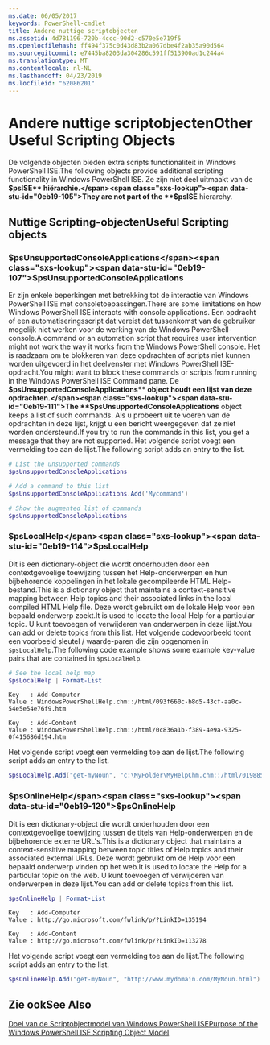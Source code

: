 ```yaml
---
ms.date: 06/05/2017
keywords: PowerShell-cmdlet
title: Andere nuttige scriptobjecten
ms.assetid: 4d781196-720b-4ccc-90d2-c570e5e719f5
ms.openlocfilehash: ff494f375c0d43d83b2a067dbe4f2ab35a90d564
ms.sourcegitcommit: e7445ba8203da304286c591ff513900ad1c244a4
ms.translationtype: MT
ms.contentlocale: nl-NL
ms.lasthandoff: 04/23/2019
ms.locfileid: "62086201"
---
```

# <a name="other-useful-scripting-objects"></a><span data-ttu-id="0eb19-103">Andere nuttige scriptobjecten</span><span class="sxs-lookup"><span data-stu-id="0eb19-103">Other Useful Scripting Objects</span></span>

<span data-ttu-id="0eb19-104">De volgende objecten bieden extra scripts functionaliteit in Windows PowerShell ISE.</span><span class="sxs-lookup"><span data-stu-id="0eb19-104">The following objects provide additional scripting functionality in Windows PowerShell ISE.</span></span> <span data-ttu-id="0eb19-105">Ze zijn niet deel uitmaakt van de **$psISE** hiërarchie.</span><span class="sxs-lookup"><span data-stu-id="0eb19-105">They are not part of the **$psISE** hierarchy.</span></span>

## <a name="useful-scripting-objects"></a><span data-ttu-id="0eb19-106">Nuttige Scripting-objecten</span><span class="sxs-lookup"><span data-stu-id="0eb19-106">Useful Scripting objects</span></span>

### <a name="psunsupportedconsoleapplications"></a><span data-ttu-id="0eb19-107">$psUnsupportedConsoleApplications</span><span class="sxs-lookup"><span data-stu-id="0eb19-107">$psUnsupportedConsoleApplications</span></span>

<span data-ttu-id="0eb19-108">Er zijn enkele beperkingen met betrekking tot de interactie van Windows PowerShell ISE met consoletoepassingen.</span><span class="sxs-lookup"><span data-stu-id="0eb19-108">There are some limitations on how Windows PowerShell ISE interacts with console applications.</span></span> <span data-ttu-id="0eb19-109">Een opdracht of een automatiseringsscript dat vereist dat tussenkomst van de gebruiker mogelijk niet werken voor de werking van de Windows PowerShell-console.</span><span class="sxs-lookup"><span data-stu-id="0eb19-109">A command or an automation script that requires user intervention might not work the way it works from the Windows PowerShell console.</span></span> <span data-ttu-id="0eb19-110">Het is raadzaam om te blokkeren van deze opdrachten of scripts niet kunnen worden uitgevoerd in het deelvenster met Windows PowerShell ISE-opdracht.</span><span class="sxs-lookup"><span data-stu-id="0eb19-110">You might want to block these commands or scripts from running in the Windows PowerShell ISE Command pane.</span></span> <span data-ttu-id="0eb19-111">De **$psUnsupportedConsoleApplications** object houdt een lijst van deze opdrachten.</span><span class="sxs-lookup"><span data-stu-id="0eb19-111">The **$psUnsupportedConsoleApplications** object keeps a list of such commands.</span></span> <span data-ttu-id="0eb19-112">Als u probeert uit te voeren van de opdrachten in deze lijst, krijgt u een bericht weergegeven dat ze niet worden ondersteund.</span><span class="sxs-lookup"><span data-stu-id="0eb19-112">If you try to run the commands in this list, you get a message that they are not supported.</span></span> <span data-ttu-id="0eb19-113">Het volgende script voegt een vermelding toe aan de lijst.</span><span class="sxs-lookup"><span data-stu-id="0eb19-113">The following script adds an entry to the list.</span></span>

```powershell
# List the unsupported commands
$psUnsupportedConsoleApplications

# Add a command to this list
$psUnsupportedConsoleApplications.Add('Mycommand')

# Show the augmented list of commands
$psUnsupportedConsoleApplications
```

### <a name="pslocalhelp"></a><span data-ttu-id="0eb19-114">$psLocalHelp</span><span class="sxs-lookup"><span data-stu-id="0eb19-114">$psLocalHelp</span></span>

<span data-ttu-id="0eb19-115">Dit is een dictionary-object die wordt onderhouden door een contextgevoelige toewijzing tussen het Help-onderwerpen en hun bijbehorende koppelingen in het lokale gecompileerde HTML Help-bestand.</span><span class="sxs-lookup"><span data-stu-id="0eb19-115">This is a dictionary object that maintains a context-sensitive mapping between Help topics and their associated links in the local compiled HTML Help file.</span></span> <span data-ttu-id="0eb19-116">Deze wordt gebruikt om de lokale Help voor een bepaald onderwerp zoekt.</span><span class="sxs-lookup"><span data-stu-id="0eb19-116">It is used to locate the local Help for a particular topic.</span></span> <span data-ttu-id="0eb19-117">U kunt toevoegen of verwijderen van onderwerpen in deze lijst.</span><span class="sxs-lookup"><span data-stu-id="0eb19-117">You can add or delete topics from this list.</span></span> <span data-ttu-id="0eb19-118">Het volgende codevoorbeeld toont een voorbeeld sleutel / waarde-paren die zijn opgenomen in `$psLocalHelp`.</span><span class="sxs-lookup"><span data-stu-id="0eb19-118">The following code example shows some example key-value pairs that are contained in `$psLocalHelp`.</span></span>

```powershell
# See the local help map
$psLocalHelp | Format-List
```

```output
Key   : Add-Computer
Value : WindowsPowerShellHelp.chm::/html/093f660c-b8d5-43cf-aa0c-54e5e54e76f9.htm

Key   : Add-Content
Value : WindowsPowerShellHelp.chm::/html/0c836a1b-f389-4e9a-9325-0f415686d194.htm
```

<span data-ttu-id="0eb19-119">Het volgende script voegt een vermelding toe aan de lijst.</span><span class="sxs-lookup"><span data-stu-id="0eb19-119">The following script adds an entry to the list.</span></span>

```powershell
$psLocalHelp.Add("get-myNoun", "c:\MyFolder\MyHelpChm.chm::/html/0198854a-1298-57ae-aa0c-87b5e5a84712.htm")
```

### <a name="psonlinehelp"></a><span data-ttu-id="0eb19-120">$psOnlineHelp</span><span class="sxs-lookup"><span data-stu-id="0eb19-120">$psOnlineHelp</span></span>

<span data-ttu-id="0eb19-121">Dit is een dictionary-object die wordt onderhouden door een contextgevoelige toewijzing tussen de titels van Help-onderwerpen en de bijbehorende externe URL's.</span><span class="sxs-lookup"><span data-stu-id="0eb19-121">This is a dictionary object that maintains a context-sensitive mapping between topic titles of Help topics and their associated external URLs.</span></span> <span data-ttu-id="0eb19-122">Deze wordt gebruikt om de Help voor een bepaald onderwerp vinden op het web.</span><span class="sxs-lookup"><span data-stu-id="0eb19-122">It is used to locate the Help for a particular topic on the web.</span></span> <span data-ttu-id="0eb19-123">U kunt toevoegen of verwijderen van onderwerpen in deze lijst.</span><span class="sxs-lookup"><span data-stu-id="0eb19-123">You can add or delete topics from this list.</span></span>

```powershell
$psOnlineHelp | Format-List
```

```output
Key   : Add-Computer
Value : http://go.microsoft.com/fwlink/p/?LinkID=135194

Key   : Add-Content
Value : http://go.microsoft.com/fwlink/p/?LinkID=113278
```

<span data-ttu-id="0eb19-124">Het volgende script voegt een vermelding toe aan de lijst.</span><span class="sxs-lookup"><span data-stu-id="0eb19-124">The following script adds an entry to the list.</span></span>

```powershell
$psOnlineHelp.Add("get-myNoun", "http://www.mydomain.com/MyNoun.html")
```

## <a name="see-also"></a><span data-ttu-id="0eb19-125">Zie ook</span><span class="sxs-lookup"><span data-stu-id="0eb19-125">See Also</span></span>

[<span data-ttu-id="0eb19-126">Doel van de Scriptobjectmodel van Windows PowerShell ISE</span><span class="sxs-lookup"><span data-stu-id="0eb19-126">Purpose of the Windows PowerShell ISE Scripting Object Model</span></span>](../components/ise/object-model/Purpose-of-the-Windows-PowerShell-ISE-Scripting-Object-Model.md)